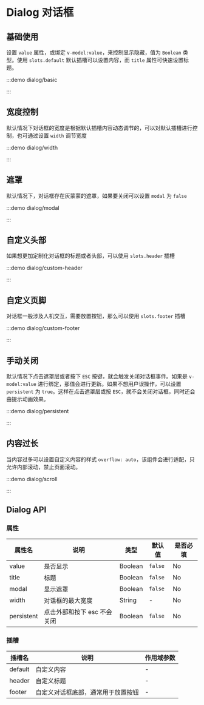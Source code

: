 # Dialog 对话框

## 基础使用

设置 `value` 属性，或绑定 `v-model:value`，来控制显示隐藏，值为 `Boolean` 类型。使用 `slots.default` 默认插槽可以设置内容，而 `title` 属性可快速设置标题。

:::demo dialog/basic

:::

## 宽度控制

默认情况下对话框的宽度是根据默认插槽内容动态调节的，可以对默认插槽进行控制，也可通过设置 `width` 调节宽度

:::demo dialog/width

:::

## 遮罩

默认情况下，对话框存在灰蒙蒙的遮罩，如果要关闭可以设置 `modal` 为 `false`

:::demo dialog/modal

:::

## 自定义头部

如果想更加定制化对话框的标题或者头部，可以使用 `slots.header` 插槽

:::demo dialog/custom-header

:::

## 自定义页脚

对话框一般涉及人机交互，需要放置按钮，那么可以使用 `slots.footer` 插槽

:::demo dialog/custom-footer

:::

## 手动关闭

默认情况下点击遮罩层或者按下 `ESC` 按键，就会触发关闭对话框事件。如果是 `v-model:value` 进行绑定，那值会进行更新。如果不想用户误操作，可以设置 `persistent` 为 `true`。这样在点击遮罩层或按 `ESC`，就不会关闭对话框，同时还会由提示动画效果。

:::demo dialog/persistent

:::

## 内容过长

当内容过多可以设置自定义内容的样式 `overflow: auto`，该组件会进行适配，只允许内部滚动，禁止页面滚动。

:::demo dialog/scroll

:::

## Dialog API

### 属性

| 属性名     | 说明                        | 类型    | 默认值  | 是否必填 |
| ---------- | --------------------------- | ------- | ------- | -------- |
| value      | 是否显示                    | Boolean | `false` | No       |
| title      | 标题                        | Boolean | `false` | No       |
| modal      | 显示遮罩                    | Boolean | `false` | No       |
| width      | 对话框的最大宽度            | String  | -       | No       |
| persistent | 点击外部和按下 esc 不会关闭 | Boolean | `false` | No       |

### 插槽

| 插槽名  | 说明                               | 作用域参数 |
| ------- | ---------------------------------- | ---------- |
| default | 自定义内容                         | -          |
| header  | 自定义标题                         | -          |
| footer  | 自定义对话框底部，通常用于放置按钮 | -          |
